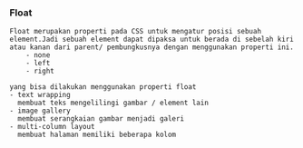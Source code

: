 ### Float

    Float merupakan properti pada CSS untuk mengatur posisi sebuah element.Jadi sebuah element dapat dipaksa untuk berada di sebelah kiri atau kanan dari parent/ pembungkusnya dengan menggunakan properti ini.
        - none
        - left
        - right

    yang bisa dilakukan menggunakan properti float
    - text wrapping
      membuat teks mengelilingi gambar / element lain
    - image gallery
      membuat serangkaian gambar menjadi galeri
    - multi-column layout
      membuat halaman memiliki beberapa kolom

